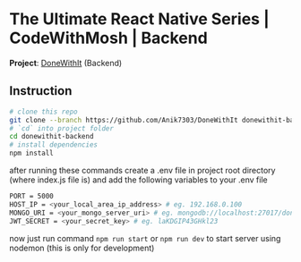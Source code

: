 # The Ultimate React Native Series | CodeWithMosh | Backend

**Project**: [DoneWithIt][project-url] (Backend)

## Instruction

```sh
# clone this repo
git clone --branch https://github.com/Anik7303/DoneWithIt donewithit-backend
# `cd` into project folder
cd donewithit-backend
# install dependencies
npm install
```

after running these commands create a .env file in project root directory (where index.js file is)
and add the following variables to your .env file

```sh
PORT = 5000
HOST_IP = <your_local_area_ip_address> # eg. 192.168.0.100
MONGO_URI = <your_mongo_server_uri> # eg. mongodb://localhost:27017/donewithit
JWT_SECRET = <your_secret_key> # eg. laKDGIP43GHkl23
```

now just run command `npm run start`
or `npm run dev` to start server using nodemon (this is only for development)

[project-url]: https://github.com/Anik7303/DoneWithIt

